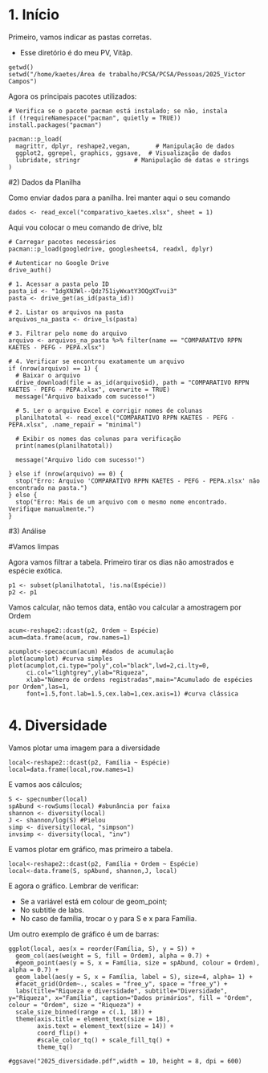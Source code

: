 # 1. Início
Primeiro, vamos indicar as pastas corretas.
- Esse diretório é do meu PV, Vitãp.
```
getwd()
setwd("/home/kaetes/Área de trabalho/PCSA/PCSA/Pessoas/2025_Victor Campos") 
```
Agora os principais pacotes utilizados:
```
# Verifica se o pacote pacman está instalado; se não, instala
if (!requireNamespace("pacman", quietly = TRUE)) install.packages("pacman")

pacman::p_load(
  magrittr, dplyr, reshape2,vegan,       # Manipulação de dados
  ggplot2, ggrepel, graphics, ggsave,  # Visualização de dados
  lubridate, stringr               # Manipulação de datas e strings
)
```

#2) Dados da Planilha

Como enviar dados para a panilha. Irei manter aqui o seu comando
```
dados <- read_excel("comparativo_kaetes.xlsx", sheet = 1)

```
Aqui vou colocar o meu comando de drive, blz
```
# Carregar pacotes necessários
pacman::p_load(googledrive, googlesheets4, readxl, dplyr)

# Autenticar no Google Drive
drive_auth()

# 1. Acessar a pasta pelo ID
pasta_id <- "1dgXN3Wl--Qdz751iyWxatY3OQgXTvui3"
pasta <- drive_get(as_id(pasta_id))

# 2. Listar os arquivos na pasta
arquivos_na_pasta <- drive_ls(pasta)

# 3. Filtrar pelo nome do arquivo
arquivo <- arquivos_na_pasta %>% filter(name == "COMPARATIVO RPPN KAETES - PEFG - PEPA.xlsx")

# 4. Verificar se encontrou exatamente um arquivo
if (nrow(arquivo) == 1) {
  # Baixar o arquivo
  drive_download(file = as_id(arquivo$id), path = "COMPARATIVO RPPN KAETES - PEFG - PEPA.xlsx", overwrite = TRUE)
  message("Arquivo baixado com sucesso!")

  # 5. Ler o arquivo Excel e corrigir nomes de colunas
  planilhatotal <- read_excel("COMPARATIVO RPPN KAETES - PEFG - PEPA.xlsx", .name_repair = "minimal")

  # Exibir os nomes das colunas para verificação
  print(names(planilhatotal))

  message("Arquivo lido com sucesso!")

} else if (nrow(arquivo) == 0) {
  stop("Erro: Arquivo 'COMPARATIVO RPPN KAETES - PEFG - PEPA.xlsx' não encontrado na pasta.")
} else {
  stop("Erro: Mais de um arquivo com o mesmo nome encontrado. Verifique manualmente.")
}

```
#3) Análise

#Vamos limpas

Agora vamos filtrar a tabela. Primeiro tirar os dias não amostrados e espécie exótica.
```
p1 <- subset(planilhatotal, !is.na(Espécie))
p2 <- p1
```
Vamos calcular, não temos data, então vou calcular a amostragem por Ordem
```
acum<-reshape2::dcast(p2, Ordem ~ Espécie)
acum=data.frame(acum, row.names=1)

acumplot<-specaccum(acum) #dados de acumulação
plot(acumplot) #curva simples
plot(acumplot,ci.type="poly",col="black",lwd=2,ci.lty=0,
     ci.col="lightgrey",ylab="Riqueza",
     xlab="Número de ordens registradas",main="Acumulado de espécies por Ordem",las=1,
     font=1.5,font.lab=1.5,cex.lab=1,cex.axis=1) #curva clássica

```
# 4. Diversidade
Vamos plotar uma imagem para a diversidade

```
local<-reshape2::dcast(p2, Família ~ Espécie)
local=data.frame(local,row.names=1)
```
E vamos aos cálculos;
```
S <- specnumber(local) 
spAbund <-rowSums(local) #abunância por faixa
shannon <- diversity(local)
J <- shannon/log(S) #Pielou
simp <- diversity(local, "simpson")
invsimp <- diversity(local, "inv")
```
E vamos plotar em gráfico, mas primeiro a tabela.
```
local<-reshape2::dcast(p2, Família + Ordem ~ Espécie)
local<-data.frame(S, spAbund, shannon,J, local)
```
E agora o gráfico. Lembrar de verificar:
- Se a variável está em colour de geom_point;
- No subtitle de labs.
- No caso de família, trocar o y para S e x para Família.

Um outro exemplo de gráfico é um de barras:
```
ggplot(local, aes(x = reorder(Família, S), y = S)) + 
  geom_col(aes(weight = S, fill = Ordem), alpha = 0.7) + 
  #geom_point(aes(y = S, x = Família, size = spAbund, colour = Ordem), alpha = 0.7) +
  geom_label(aes(y = S, x = Família, label = S), size=4, alpha= 1) +
  #facet_grid(Ordem~., scales = "free_y", space = "free_y") + 
  labs(title="Riqueza e diversidade", subtitle="Diversidade", y="Riqueza", x="Família", caption="Dados primários", fill = "Ordem", colour = "Ordem", size = "Riqueza") +
  scale_size_binned(range = c(.1, 18)) +
  theme(axis.title = element_text(size = 18), 
        axis.text = element_text(size = 14)) + 
        coord_flip() + 
        #scale_color_tq() + scale_fill_tq() +
        theme_tq()         
        
#ggsave("2025_diversidade.pdf",width = 10, height = 8, dpi = 600)

